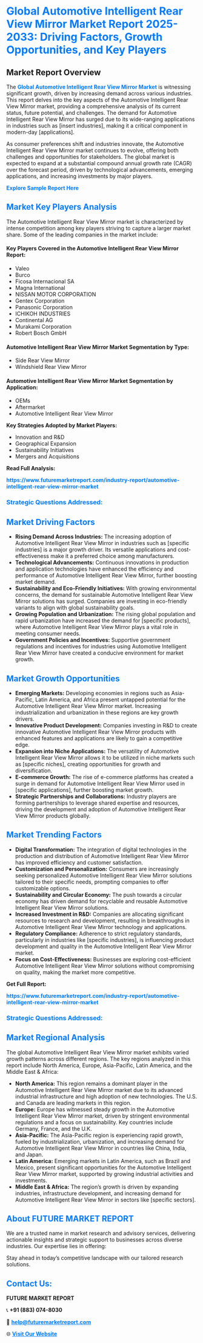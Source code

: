 <h1 style="color: #007BFF;">Global Automotive Intelligent Rear View Mirror Market Report 2025-2033: Driving Factors, Growth Opportunities, and Key Players</h1>

<section id="overview">
<h2>Market Report Overview</h2>
<p>The <a href="https://www.futuremarketreport.com/industry-report/automotive-intelligent-rear-view-mirror-market" style="color: #007BFF; text-decoration: none;"><strong>Global Automotive Intelligent Rear View Mirror Market</strong></a> is witnessing significant growth, driven by increasing demand across various industries. This report delves into the key aspects of the Automotive Intelligent Rear View Mirror market, providing a comprehensive analysis of its current status, future potential, and challenges. The demand for Automotive Intelligent Rear View Mirror has surged due to its wide-ranging applications in industries such as [insert industries], making it a critical component in modern-day [applications].</p>
<p>As consumer preferences shift and industries innovate, the Automotive Intelligent Rear View Mirror market continues to evolve, offering both challenges and opportunities for stakeholders. The global market is expected to expand at a substantial compound annual growth rate (CAGR) over the forecast period, driven by technological advancements, emerging applications, and increasing investments by major players.</p>
</section>

<section id="overview">
<p><a href="https://www.futuremarketreport.com/request-sample/reportId=126652" style="color: #007BFF; text-decoration: none;"><strong>Explore Sample Report Here</strong></a></p>
</section>

<section id="key-players">
<h2 style="color: #007BFF;">Market Key Players Analysis</h2>
<p>The Automotive Intelligent Rear View Mirror market is characterized by intense competition among key players striving to capture a larger market share. Some of the leading companies in the market include:</p>
<h4>Key Players Covered in the Automotive Intelligent Rear View Mirror Report:</h4>
<ul><li>Valeo</li><li>Burco</li><li>Ficosa Internacional SA</li><li>Magna International</li><li>NISSAN MOTOR CORPORATION</li><li>Gentex Corporation</li><li>Panasonic Corporation</li><li>ICHIKOH INDUSTRIES</li><li>Continental AG</li><li>Murakami Corporation</li><li>Robert Bosch GmbH</li></ul>
<h4>Automotive Intelligent Rear View Mirror Market Segmentation by Type:</h4>
<ul><li>Side Rear View Mirror</li><li>Windshield Rear View Mirror</li></ul>

<h4>Automotive Intelligent Rear View Mirror Market Segmentation by Application:</h4>
<ul><li>OEMs</li><li>Aftermarket</li><li>Automotive Intelligent Rear View Mirror</li></ul>
<p><strong>Key Strategies Adopted by Market Players:</strong></p>
<ul>
<li>Innovation and R&D</li>
<li>Geographical Expansion</li>
<li>Sustainability Initiatives</li>
<li>Mergers and Acquisitions</li>
</ul>
</section>

<section>
<p><strong>Read Full Analysis: </strong></p><a href="https://www.futuremarketreport.com/industry-report/automotive-intelligent-rear-view-mirror-market" style="color: #007BFF; text-decoration: none;"><strong>https://www.futuremarketreport.com/industry-report/automotive-intelligent-rear-view-mirror-market</strong></a>
<h3 style="color: #007BFF;">Strategic Questions Addressed:</h3>
</section>

<section id="driving-factors">
<h2 style="color: #007BFF;">Market Driving Factors</h2>
<ul>
<li><strong>Rising Demand Across Industries:</strong> The increasing adoption of Automotive Intelligent Rear View Mirror in industries such as [specific industries] is a major growth driver. Its versatile applications and cost-effectiveness make it a preferred choice among manufacturers.</li>
<li><strong>Technological Advancements:</strong> Continuous innovations in production and application technologies have enhanced the efficiency and performance of Automotive Intelligent Rear View Mirror, further boosting market demand.</li>
<li><strong>Sustainability and Eco-Friendly Initiatives:</strong> With growing environmental concerns, the demand for sustainable Automotive Intelligent Rear View Mirror solutions has surged. Companies are investing in eco-friendly variants to align with global sustainability goals.</li>
<li><strong>Growing Population and Urbanization:</strong> The rising global population and rapid urbanization have increased the demand for [specific products], where Automotive Intelligent Rear View Mirror plays a vital role in meeting consumer needs.</li>
<li><strong>Government Policies and Incentives:</strong> Supportive government regulations and incentives for industries using Automotive Intelligent Rear View Mirror have created a conducive environment for market growth.</li>
</ul>
</section>

<section id="growth-opportunities">
<h2 style="color: #007BFF;">Market Growth Opportunities</h2>
<ul>
<li><strong>Emerging Markets:</strong> Developing economies in regions such as Asia-Pacific, Latin America, and Africa present untapped potential for the Automotive Intelligent Rear View Mirror market. Increasing industrialization and urbanization in these regions are key growth drivers.</li>
<li><strong>Innovative Product Development:</strong> Companies investing in R&D to create innovative Automotive Intelligent Rear View Mirror products with enhanced features and applications are likely to gain a competitive edge.</li>
<li><strong>Expansion into Niche Applications:</strong> The versatility of Automotive Intelligent Rear View Mirror allows it to be utilized in niche markets such as [specific niches], creating opportunities for growth and diversification.</li>
<li><strong>E-commerce Growth:</strong> The rise of e-commerce platforms has created a surge in demand for Automotive Intelligent Rear View Mirror used in [specific applications], further boosting market growth.</li>
<li><strong>Strategic Partnerships and Collaborations:</strong> Industry players are forming partnerships to leverage shared expertise and resources, driving the development and adoption of Automotive Intelligent Rear View Mirror products globally.</li>
</ul>
</section>

<section id="trending-factors">
<h2 style="color: #007BFF;">Market Trending Factors</h2>
<ul>
<li><strong>Digital Transformation:</strong> The integration of digital technologies in the production and distribution of Automotive Intelligent Rear View Mirror has improved efficiency and customer satisfaction.</li>
<li><strong>Customization and Personalization:</strong> Consumers are increasingly seeking personalized Automotive Intelligent Rear View Mirror solutions tailored to their specific needs, prompting companies to offer customizable options.</li>
<li><strong>Sustainability and Circular Economy:</strong> The push towards a circular economy has driven demand for recyclable and reusable Automotive Intelligent Rear View Mirror solutions.</li>
<li><strong>Increased Investment in R&D:</strong> Companies are allocating significant resources to research and development, resulting in breakthroughs in Automotive Intelligent Rear View Mirror technology and applications.</li>
<li><strong>Regulatory Compliance:</strong> Adherence to strict regulatory standards, particularly in industries like [specific industries], is influencing product development and quality in the Automotive Intelligent Rear View Mirror market.</li>
<li><strong>Focus on Cost-Effectiveness:</strong> Businesses are exploring cost-efficient Automotive Intelligent Rear View Mirror solutions without compromising on quality, making the market more competitive.</li>
</ul>
</section>

<section>
<p><strong>Get Full Report: </strong></p><a href="https://www.futuremarketreport.com/industry-report/automotive-intelligent-rear-view-mirror-market" style="color: #007BFF; text-decoration: none;"><strong>https://www.futuremarketreport.com/industry-report/automotive-intelligent-rear-view-mirror-market</strong></a>
<h3 style="color: #007BFF;">Strategic Questions Addressed:</h3>
</section>


<section id="regional-analysis">
<h2 style="color: #007BFF;">Market Regional Analysis</h2>
<p>The global Automotive Intelligent Rear View Mirror market exhibits varied growth patterns across different regions. The key regions analyzed in this report include North America, Europe, Asia-Pacific, Latin America, and the Middle East & Africa:</p>
<ul>
<li><strong>North America:</strong> This region remains a dominant player in the Automotive Intelligent Rear View Mirror market due to its advanced industrial infrastructure and high adoption of new technologies. The U.S. and Canada are leading markets in this region.</li>
<li><strong>Europe:</strong> Europe has witnessed steady growth in the Automotive Intelligent Rear View Mirror market, driven by stringent environmental regulations and a focus on sustainability. Key countries include Germany, France, and the U.K.</li>
<li><strong>Asia-Pacific:</strong> The Asia-Pacific region is experiencing rapid growth, fueled by industrialization, urbanization, and increasing demand for Automotive Intelligent Rear View Mirror in countries like China, India, and Japan.</li>
<li><strong>Latin America:</strong> Emerging markets in Latin America, such as Brazil and Mexico, present significant opportunities for the Automotive Intelligent Rear View Mirror market, supported by growing industrial activities and investments.</li>
<li><strong>Middle East & Africa:</strong> The region’s growth is driven by expanding industries, infrastructure development, and increasing demand for Automotive Intelligent Rear View Mirror in sectors like [specific sectors].</li>
</ul>
</section>

<footer>
<h2 style="color: #007BFF;">About FUTURE MARKET REPORT</h2>
<p>We are a trusted name in market research and advisory services, delivering actionable insights and strategic support to businesses across diverse industries. Our expertise lies in offering:</p>

<p>Stay ahead in today’s competitive landscape with our tailored research solutions.</p>

<h2 style="color: #007BFF;">Contact Us:</h2>
<p><strong>FUTURE MARKET REPORT</strong></p>
<p>📞 <strong>+91 (883) 074-8030</strong></p>
<p>📧 <strong><a href="mailto:help@futuremarketreport.com" style="color: #007BFF;">help@futuremarketreport.com</a></strong></p>
<p>🌐 <strong><a href="https://www.futuremarketreport.com/" style="color: #007BFF;">Visit Our Website</a></strong></p>
</footer>
